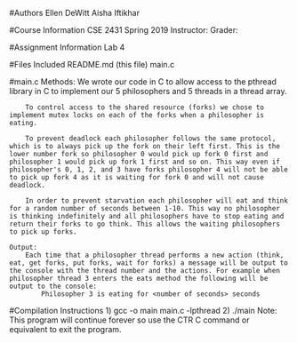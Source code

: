 #Authors
Ellen DeWitt
Aisha Iftikhar

#Course Information
CSE 2431
Spring 2019
Instructor:
Grader:

#Assignment Information
Lab 4

#Files Included
README.md (this file)
main.c

#main.c
	Methods:
		We wrote our code in C to allow access to the pthread library in C to implement our 5 philosophers and 5 threads in a thread array.

		To control access to the shared resource (forks) we chose to implement mutex locks on each of the forks when a philosopher is eating.

		To prevent deadlock each philosopher follows the same protocol, which is to always pick up the fork on their left first. This is the lower number fork so philosopher 0 would pick up fork 0 first and philosopher 1 would pick up fork 1 first and so on. This way even if philosopher's 0, 1, 2, and 3 have forks philosopher 4 will not be able to pick up fork 4 as it is waiting for fork 0 and will not cause deadlock.

		In order to prevent starvation each philosopher will eat and think for a random number of seconds between 1-10. This way no philosopher is thinking indefinitely and all philosophers have to stop eating and return their forks to go think. This allows the waiting philosophers to pick up forks.

	Output:
		Each time that a philosopher thread performs a new action (think, eat, get forks, put forks, wait for forks) a message will be output to the console with the thread number and the actions. For example when philosopher thread 3 enters the eats method the following will be output to the console:
			Philosopher 3 is eating for <number of seconds> seconds
	

#Compilation Instructions
	1) gcc -o main main.c -lpthread
	2) ./main
	Note: This program will continue forever so use the CTR C command or equivalent to exit the program.

